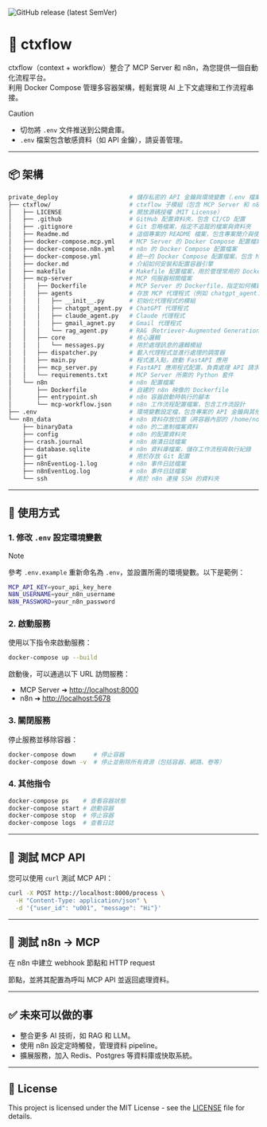 
![GitHub release (latest SemVer)](https://img.shields.io/github/v/release/yingchaotw/ctxflow)


# 🧠 ctxflow

ctxflow（context + workflow）整合了 MCP Server 和 n8n，為您提供一個自動化流程平台。  
利用 Docker Compose 管理多容器架構，輕鬆實現 AI 上下文處理和工作流程串接。

> [!CAUTION]
> - 切勿將 `.env` 文件推送到公開倉庫。  
> - `.env` 檔案包含敏感資料（如 API 金鑰），請妥善管理。

---

## 📦 架構

```bash
private_deploy                    # 儲存私密的 API 金鑰與環境變數（.env 檔案）
├── ctxflow/                      # ctxflow 子模組（包含 MCP Server 和 n8n 配置）
│   ├── LICENSE                   # 開放源碼授權（MIT License）
│   ├── .github                   # GitHub 配置資料夾，包含 CI/CD 配置
│   ├── .gitignore                # Git 忽略檔案，指定不追蹤的檔案與資料夾
│   ├── Readme.md                 # 這個專案的 README 檔案，包含專案簡介與使用說明
│   ├── docker-compose.mcp.yml    # MCP Server 的 Docker Compose 配置檔案
│   ├── docker-compose.n8n.yml    # n8n 的 Docker Compose 配置檔案
│   ├── docker-compose.yml        # 統一的 Docker Compose 配置檔案，包含 MCP 和 n8n
│   ├── docker.md                 # 介紹如何安裝和配置容器引擎
│   ├── makefile                  # Makefile 配置檔案，用於管理常用的 Docker 操作指令
│   ├── mcp-server                # MCP 伺服器相關檔案
│   │   ├── Dockerfile            # MCP Server 的 Dockerfile，指定如何構建 MCP Server 映像
│   │   ├── agents                # 存放 MCP 代理程式（例如 chatgpt_agent.py、rag_agent.py 等）
│   │   │   ├── __init__.py       # 初始化代理程式的模組
│   │   │   ├── chatgpt_agent.py  # ChatGPT 代理程式
│   │   │   ├── claude_agent.py   # Claude 代理程式
│   │   │   ├── gmail_agnet.py    # Gmail 代理程式
│   │   │   └── rag_agent.py      # RAG（Retriever-Augmented Generation）代理程式
│   │   ├── core                  # 核心邏輯
│   │   │   └── messages.py       # 用於處理訊息的邏輯模組
│   │   ├── dispatcher.py         # 載入代理程式並進行處理的調度器
│   │   ├── main.py               # 程式進入點，啟動 FastAPI 應用
│   │   ├── mcp_server.py         # FastAPI 應用程式配置，負責處理 API 請求
│   │   └── requirements.txt      # MCP Server 所需的 Python 套件
│   └── n8n                       # n8n 配置檔案
│       ├── Dockerfile            # 自建的 n8n 映像的 Dockerfile
│       ├── entrypoint.sh         # n8n 容器啟動時執行的腳本
│       └── mcp-workflow.json     # n8n 工作流程配置檔案，包含工作流設計
├── .env                          # 環境變數設定檔，包含專案的 API 金鑰與其他配置
└── n8n_data                      # n8n 資料存放位置（將容器內部的 /home/node/.n8n 目錄映射到這裡）
    ├── binaryData                # n8n 的二進制檔案資料
    ├── config                    # n8n 的配置資料夾
    ├── crash.journal             # n8n 崩潰日誌檔案
    ├── database.sqlite           # n8n 資料庫檔案，儲存工作流程與執行紀錄
    ├── git                       # 用於存放 Git 配置
    ├── n8nEventLog-1.log         # n8n 事件日誌檔案
    ├── n8nEventLog.log           # n8n 事件日誌檔案
    └── ssh                       # 用於 n8n 連接 SSH 的資料夾

```

---

## 🚀 使用方式

### 1. 修改 `.env` 設定環境變數

> [!NOTE]
> 參考 `.env.example` 重新命名為 `.env`，並設置所需的環境變數。以下是範例：
> ```bash
> MCP_API_KEY=your_api_key_here
> N8N_USERNAME=your_n8n_username
> N8N_PASSWORD=your_n8n_password
> ```

### 2. 啟動服務

使用以下指令來啟動服務：

```bash
docker-compose up --build
```

啟動後，可以通過以下 URL 訪問服務：
- MCP Server ➜ [http://localhost:8000](http://localhost:8000)
- n8n ➜ [http://localhost:5678](http://localhost:5678)

### 3. 關閉服務

停止服務並移除容器：

```bash
docker-compose down     # 停止容器
docker-compose down -v  # 停止並刪除所有資源（包括容器、網路、卷等）
```

### 4. 其他指令

```bash
docker-compose ps    # 查看容器狀態
docker-compose start # 啟動容器
docker-compose stop  # 停止容器
docker-compose logs  # 查看日誌
```

---

## 🔁 測試 MCP API

您可以使用 `curl` 測試 MCP API：

```bash
curl -X POST http://localhost:8000/process \
  -H "Content-Type: application/json" \
  -d '{"user_id": "u001", "message": "Hi"}'
```

---

## 📡 測試 n8n → MCP

在 n8n 中建立 webhook 節點和 HTTP request

 節點，並將其配置為呼叫 MCP API 並返回處理資料。

---

## ✅ 未來可以做的事

- 整合更多 AI 技術，如 RAG 和 LLM。
- 使用 n8n 設定定時觸發，管理資料 pipeline。
- 擴展服務，加入 Redis、Postgres 等資料庫或快取系統。

---

## 📝 License

This project is licensed under the MIT License - see the [LICENSE](./LICENSE) file for details.